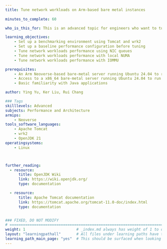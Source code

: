 ```yaml
---
title: Tune network workloads on Arm-based bare metal instances
    
minutes_to_complete: 60

who_is_this_for: This is an advanced topic for engineers who want to tune the performance of network workloads on Arm Neoverse-based bare-metal instances.

learning_objectives: 
    - Set up a benchmarking environment using Tomcat and wrk2
    - Set up a baseline performance configuration before tuning
    - Tune network workloads performance using NIC queues 
    - Tune network workloads performance with local NUMA
    - Tune network workloads performance with IOMMU

prerequisites:
    - An Arm Neoverse-based bare-metal server running Ubuntu 24.04 to run Tomcat. This Learning Path was tested with an AWS c8g.metal-48xl instance
    - Access to a x86_64 bare-metal server running Ubuntu 24.04 to run wrk2
    - Basic familiarity with Java applications

author: Ying Yu, Ker Liu, Rui Chang

### Tags
skilllevels: Advanced
subjects: Performance and Architecture
armips:
    - Neoverse
tools_software_languages:
    - Apache Tomcat
    - wrk2
    - OpenJDK 21
operatingsystems:
    - Linux



further_reading:
  - resource:
      title: OpenJDK Wiki 
      link: https://wiki.openjdk.org/
      type: documentation

  - resource:
      title: Apache Tomcat documentation
      link: https://tomcat.apache.org/tomcat-11.0-doc/index.html
      type: documentation


### FIXED, DO NOT MODIFY
# ================================================================================
weight: 1                       # _index.md always has weight of 1 to order correctly
layout: "learningpathall"       # All files under learning paths have this same wrapper
learning_path_main_page: "yes"  # This should be surfaced when looking for related content. Only set for _index.md of learning path content.
---
```

